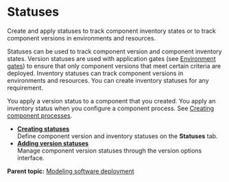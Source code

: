# Statuses

Create and apply statuses to track component inventory states or to track component versions in environments and resources.

Statuses can be used to track component version and component inventory states. Version statuses are used with application gates \(see [Environment gates](app_gate.md)\) to ensure that only component versions that meet certain criteria are deployed. Inventory statuses can track component versions in environments and resources. You can create inventory statuses for any requirement.

You apply a version status to a component that you created. You apply an inventory status when you configure a component process. See [Creating component processes](comp_process_configure.md#).

-   **[Creating statuses](../../com.ibm.udeploy.admin.doc/topics/settings_status_create.md)**  
Define component version and inventory statuses on the **Statuses** tab.
-   **[Adding version statuses](../../com.ibm.udeploy.admin.doc/topics/settings_status_using.md)**  
Manage component version statuses through the version options interface.

**Parent topic:** [Modeling software deployment](../topics/part_using.md)

